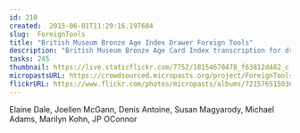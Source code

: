 ```yaml
---
id: 210
created:  2015-06-01T11:29:16.197684
slug:  ForeignTools
title: "British Museum Bronze Age Index Drawer Foreign Tools"
description: "British Museum Bronze Age Card Index transcription for drawer Foreign Tools."
tasks: 245
thumbnail: https://live.staticflickr.com/7752/18154670478_f63812d482_c.jpg
micropastsURL: https://crowdsourced.micropasts.org/project/ForeignTools
flickrURL: https://www.flickr.com/photos/micropasts/albums/72157651503641923
---
```

Elaine Dale, Joellen McGann, Denis Antoine, Susan Magyarody, Michael Adams, Marilyn Kohn, JP OConnor
